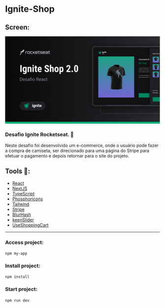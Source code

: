 # Ignite-Shop

## Screen:

<img src="my-app/github/Cover.png" alt="Capa do desafio Ignite Shop" width="600px"/>


### Desafio Ignite Rocketseat. 🚀

Neste desafio foi desenvolvido um e-commerce, onde o usuário pode fazer a compra de camiseta, ser direcionado para uma página do Stripe para efetuar o pagamento e depois retornar para o site do projeto.

## Tools 🔧:

* [React](https://pt-br.reactjs.org/)
* [NextJS](https://nextjs.org/)
* [TypeScript](https://www.typescriptlang.org/)
* [Phosphoricons](https://phosphoricons.com/)
* [Tailwind](https://tailwindcss.com/)
* [Stripe](https://stripe.com/en-br)
* [BlurHash](https://blurha.sh/)
* [keenSlider](https://keen-slider.io/)
* [UseShoppingCart](https://useshoppingcart.com/)

---

### Access project:
`npm my-app`

### Install project:
`npm install`

### Start project:
`npm run dev`